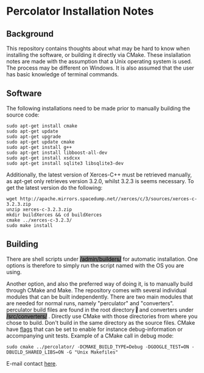 # Percolator Installation Notes

##   Background

This repository contains thoughts about what may be hard to know when installing the software, or building it directly via CMake. These inslallation notes are made with the assumption that a Unix operating system is used. The process may be different on Windows. It is also assumed that the user has basic knowledge of terminal commands.

##  Software
The following installations need to be made prior to manually building the source code:

```
sudo apt-get install cmake
sudo apt-get update
sudo apt-get upgrade
sudo apt-get update cmake
sudo apt-get install g++
sudo apt-get install libboost-all-dev
sudo apt-get install xsdcxx
sudo apt-get install sqlite3 libsqlite3-dev
```
Additionally, the latest version of Xerces-C++ must be retrieved manually, as apt-get only retrieves version 3.2.0, whilst 3.2.3 is seems necessary. To get the latest version do the following:


```
wget http://apache.mirrors.spacedump.net//xerces/c/3/sources/xerces-c-3.2.3.zip
unzip xerces-c-3.2.3.zip 
mkdir buildXerces && cd buildXerces
cmake ../xerces-c-3.2.3/
sudo make install
```


##  Building

There are shell scripts under <mark style="background:gray">/admin/builders/</mark> for automatic installation. One options is therefore to simply run the script named with the OS you are using.

Another option, and also the preferred way of doing it, is to manually build through CMake and Make. The repository comes with several individual modules that can be built independently. There are two main modules that are needed for normal runs, namely "perculator" and "converters". perculator build files are found in the root directory <mark style="background:gray">/</mark> and converters under <mark style="background:gray">/src/converters/</mark> . Directly use CMake with those directories from where you chose to build. Don't build in the same directory as the source files. CMake have [flags](https://cmake.org/cmake/help/v3.6/manual/cmake.1.html) that can be set to enable for instance debug-information or accompanying unit tests. Example of a CMake call in debug mode: 
```
sudo cmake ../percolator/ -DCMAKE_BUILD_TYPE=Debug -DGOOGLE_TEST=ON -DBUILD_SHARED_LIBS=ON -G "Unix Makefiles"
```




<p align="left" vertical-align="bottom">
E-mail contact <a href="mailto:marcus.andersson@scilifelab.se">here</a>.
</p>
